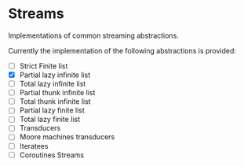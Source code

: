 # Streams

Implementations of common streaming abstractions.

Currently the implementation of the following abstractions is provided:

- [ ] Strict Finite list
- [x] Partial lazy infinite list
- [ ] Total lazy infinite list
- [ ] Partial thunk infinite list
- [ ] Total thunk infinite list
- [ ] Partial lazy finite list
- [ ] Total lazy finite list
- [ ] Transducers
- [ ] Moore machines transducers
- [ ] Iteratees
- [ ] Coroutines Streams
